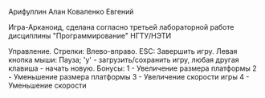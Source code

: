 Арифуллин Алан
Коваленко Евгений

Игра-Арканоид, сделана согласно третьей лабораторной работе дисциплины "Программирование" НГТУ/НЭТИ

Управление. Стрелки: Влево-вправо. ESC: Завершить игру. Левая кнопка мыши: Пауза; 'y' - загрузить/сохранить игру, любая другая клавиша - начать новую.
Бонусы:
1 - Увеличение размера платформы
2 - Уменьшение размера платформы
3 - Увеличение скорости игры
 4 - Уменьшение скорости
